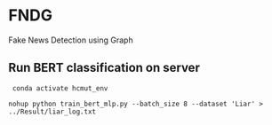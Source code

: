# FNDG
Fake News Detection using Graph

## Run BERT classification on server
` conda activate hcmut_env`

`nohup python train_bert_mlp.py --batch_size 8 --dataset 'Liar' > ../Result/liar_log.txt`

